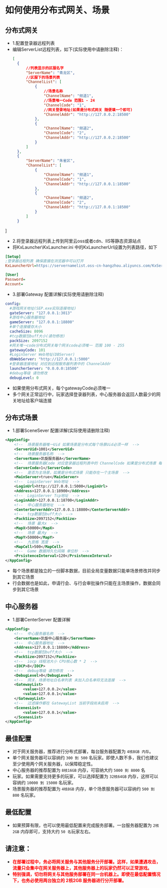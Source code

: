 # 如何使用分布式网关、场景

## 分布式网关
- 1.配置登录器远程列表
- 编辑ServerList远程列表，如下(实际使用中请删除注释)：
  ```json
  [
	{
        //列表显示的区服名字
		"ServerName": "青龙区",
        //区服下的场景列表
		"ChannelList": [
			{
                //场景名称
				"ChannelName": "频道1",
                //场景唯一Code 范围1 - 24
				"ChannelCode": "1",
                //网关登录地址(如果是分布式网关 随便填一个即可)
				"ChannelAddr": "http://127.0.0.2:18500"
			},
			{
				"ChannelName": "频道2",
				"ChannelCode": "2",
				"ChannelAddr": "http://127.0.0.2:18500"
			}
		]
	},
	{
		"ServerName": "朱雀区",
		"ChannelList": [
			{
				"ChannelName": "频道1",
				"ChannelCode": "1",
				"ChannelAddr": "http://127.0.0.1:18500"
			},
			{
				"ChannelName": "频道2",
				"ChannelCode": "2",
				"ChannelAddr": "http://127.0.0.1:18500"
			}
		]
	}
]
- 2.将登录器远程列表上传到阿里云oss或者cdn、IIS等静态资源站点
- 将KxLauncher\KxLauncher.ini 中的KxLauncherUrl设置为列表路径，如下
```ini
[Setup]
;登录器远程列表 确保直接在浏览器中可以打开
KxLauncherUrl=https://servernamelist.oss-cn-hangzhou.aliyuncs.com/KxServerList.json

[User]
Password=
Account=
```
- 3.部署Gateway 配置详解(实际使用请删除注释)
```yaml
config:
  #游戏网关地址(SEP.exe实际连接地址)
  gateServer: "127.0.0.1:3013"
  #游戏中心服务器地址
  gameServer: "127.0.0.1:18800"
  #单个连接缓存大小
  cacheSize: 8096
  #tcp数据包buff大小(请勿修改)
  packSize: 2097152
  #网关唯一code分布式网关每个网关code必须唯一 范围 100 - 255
  gatewayCode: 101
  #LoginServer Web地址(DBServer)
  dbWebServer: "http://127.0.0.1:5000"
  #登录器连接地址 对应到远程服务器列表中的 ChannelAddr
  launcherServer: "0.0.0.0:18500"
  #debug等级 请勿修改
  debugLevel: 0
```
- 如果使用分布式网关，每个gatewayCode必须唯一
- 多个网关正常运行中，玩家选择登录器列表，中心服务器会返回人数最少的网关地址给客户端连接

## 分布式场景
- 1.部署SceneSever 配置详解(实际使用请删除注释)
```xml
<AppConfig>
    <!--  场景服务器唯一Uid 如果场景是分布式每个场景Uid必须一样  -->
	<ServerUid>1001</ServerUid>
    <!--  场景服务器名称  -->
	<ServerName>凯旋服务器A</ServerName>
    <!--  场景服务器Code 对应登录器远程列表中的 ChannelCode 如果是分布式场景 每个场景必须唯一 范围 1-24  -->
	<ServerCode>1</ServerCode>
    <!--  是否为主场景，如果是分布式场景 只能存在一个主场景  -->
	<MainServer>true</MainServer>
    <!--  LoginServer Web地址  -->
	<LoginUrl>http://127.0.0.1:5000</LoginUrl>
	<Address>127.0.0.1:18900</Address>
    <!--  LoginServer Tcp地址  -->
	<LoginAddr>127.0.0.1:18700</LoginAddr>
    <!--  中心服务器地址  -->
	<CenterServerAddr>127.0.0.1:18800</CenterServerAddr>
    <!--  tcp数据包buff大小  -->
	<PackSize>2097152</PackSize>
    <!--  场景 最大x  -->
	<MapX>50000</MapX>
    <!--  场景 最大y  -->
	<MapY>50000</MapY>
    <!--  九宫格 宽度  -->
	<MapCell>500</MapCell>
    <!--  Game 数据持久化间隔 单位秒  -->
	<PrsistenceInterval>120</PrsistenceInterval>
</AppConfig>
```
- 每个场景都是独立的一份脚本数据，目前全局变量数据只能单场景修改并同步到其它场景
- 行会数据也是如此，申请行会、与行会审批操作只能在主场景操作，数据会同步到其它场景

## 中心服务器
- 1.部署CenterServer 配置详解
```xml
<AppConfig>
    <!--  中心服务器名称  -->
	<ServerName>凯旋中心服务器</ServerName>
    <!--  中心服务器地址  -->
	<Address>127.0.0.1:18800</Address>
    <!--  tcp数据包buff大小  -->
	<PackSize>2097152</PackSize>
    <!--  iocp 线程池大小 CPU核心数 * 2  -->
	<IOCP>8</IOCP>
    <!--  debug等级 请勿修改  -->
	<DebugLevel>0</DebugLevel>
    <!--  网关、场景地址白名单列表 未加入白名单将无法连接  -->
	<GatewayList>
		<value>127.0.0.2</value>
		<value>127.0.0.1</value>
	</GatewayList>
    <!--  过滤操作都在 GatewayList 当前字段尚未启用  -->
	<ScenesList>
		<value>127.0.0.1</value>
	</ScenesList>
</AppConfig>
```

## 最佳配置
- 对于网关服务器，推荐进行分布式部署，每台服务器配置为 `4核8GB 内存`。
- 单个网关服务器可以容纳约 `300 到 500` 名玩家。即使人数不多，我们也建议至少使用两个网关服务器，以保障稳定性。
- 中心服务器的推荐配置为 `8核16GB` 内存，可容纳大约 `5000 到 8000` 名
- 玩家。如果需要支持更多的玩家，可以选择配置为 `32核64GB` 内存，这样可以容纳约 `10000 到 15000` 名玩家。
- 场景服务器的推荐配置为 `4核8GB` 内存，单个场景服务器可以容纳约 `500 到 800` 名玩家。
## 最低配置 
- 如果预算有限，也可以使用最低配置来完成服务部署。一台服务器配置为 `2核2GB` 内存即可，支持大约 `50 名`玩家左右。
## 请注意：
-  <span style="color:red; font-weight:bold;">在部署过程中，务必将网关服务与其他服务分开部署。这样，如果遭遇攻击，流量只会集中在网关服务器上，其他服务器上的玩家仍然可以正常游戏。</span>
- <span style="color:red; font-weight:bold;">特别强调，切勿将网关与其他服务部署在同一台机器上。即使在最低配置情况下，也务必使用两台独立的 2核2GB 服务器进行分开部署。</span>
